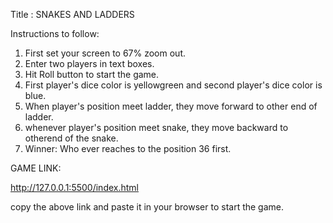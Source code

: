 
Title : SNAKES AND LADDERS

Instructions to follow:

1. First set your screen to 67% zoom out.
2. Enter two players in text boxes.
3. Hit Roll button to start the game.
4. First player's dice color is yellowgreen and second player's dice color is blue.
5. When player's position meet ladder, they move forward to other end of ladder.
6. whenever player's position meet snake, they move backward to otherend of the snake.
7. Winner: Who ever reaches to the position 36 first.

GAME LINK:

http://127.0.0.1:5500/index.html

copy the above link and paste it in your browser to start the game.



 